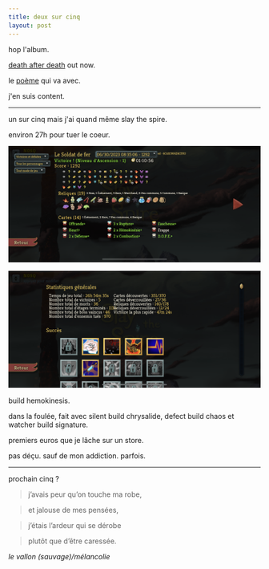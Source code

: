```yaml
---
title: deux sur cinq
layout: post
---
```


hop l'album. 

[death after death](https://mariemalheur.bandcamp.com/album/death-after-death) out now.

le [poème](/autre/poesies/death_after_death.md) qui va avec.

j'en suis content.

---

un sur cinq mais j'ai quand même slay the spire.

environ 27h pour tuer le coeur.

![deuxcinq1](/img/deuxcinq/deuxcinq1.png)

![deuxcinq2](/img/deuxcinq/deuxcinq2.png)

build hemokinesis.

dans la foulée, fait avec silent build chrysalide, defect build chaos et watcher build signature.

premiers euros que je lâche sur un store.

pas déçu. sauf de mon addiction. parfois.

---

prochain cinq ?

> j’avais peur qu’on touche ma robe,

> et jalouse de mes pensées,

> j’étais l’ardeur qui se dérobe

> plutôt que d’être caressée.

*le vallon (sauvage)/mélancolie*
